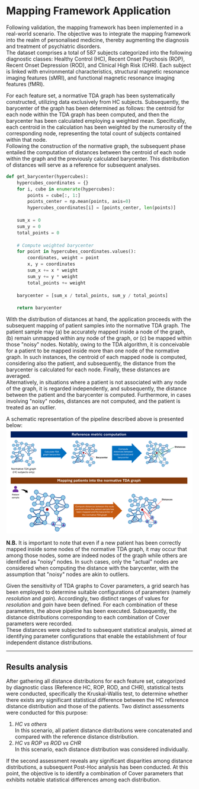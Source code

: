# Mapping Framework Application
Following validation, the mapping framework has been implemented in a real-world scenario. The objective was to integrate the mapping framework into the realm of personalised medicine, thereby augmenting the diagnosis and treatment of psychiatric disorders.  
The dataset comprises a total of 587 subjects categorized into the following diagnostic classes: Healthy Control (HC), Recent Onset Psychosis (ROP), Recent Onset Depression (ROD), and Clinical High Risk (CHR). Each subject is linked with environmental characteristics, structural magnetic resonance imaging features (sMRI), and functional magnetic resonance imaging features (fMRI).  

For each feature set, a normative TDA graph has been systematically constructed, utilizing data exclusively from HC subjects. Subsequently, the barycenter of the graph has been determined as follows: the centroid for each node within the TDA graph has been computed, and then the barycenter has been calculated employing a weighted mean. Specifically, each centroid in the calculation has been weighted by the numerosity of the corresponding node, representing the total count of subjects contained within that node.  
Following the construction of the normative graph, the subsequent phase entailed the computation of distances between the centroid of each node within the graph and the previously calculated barycenter. This distribution of distances will serve as a reference for subsequent analyses.

```python
def get_barycenter(hypercubes):
    hypercubes_coordinates = {}
    for i, cube in enumerate(hypercubes):
        points = cube[:, 1:]
        points_center = np.mean(points, axis=0)
        hypercubes_coordinates[i] = [points_center, len(points)]

    sum_x = 0
    sum_y = 0
    total_points = 0

    # Compute weighted barycenter
    for point in hypercubes_coordinates.values():
        coordinates, weight = point
        x, y = coordinates
        sum_x += x * weight
        sum_y += y * weight
        total_points += weight

    barycenter = [sum_x / total_points, sum_y / total_points]

    return barycenter
```

With the distribution of distances at hand, the application proceeds with the subsequent mapping of patient samples into the normative TDA graph. The patient sample may (a) be accurately mapped inside a node of the graph, (b) remain unmapped within any node of the graph, or (c) be mapped within those "noisy" nodes. Notably, owing to the TDA algorithm, it is conceivable for a patient to be mapped inside more than one node of the normative graph. In such instances, the centroid of each mapped node is computed, considering also the patient, and subsequently, the distance from the barycenter is calculated for each node. Finally, these distances are averaged.  
Alternatively, in situations where a patient is not associated with any node of the graph, it is regarded independently, and subsequently, the distance between the patient and the barycenter is computed. Furthermore, in cases involving "noisy" nodes, distances are not computed, and the patient is treated as an outlier.

A schematic representation of the pipeline described above is presented below:
![Mapping Framework application](/Images/framework_application.png)


**N.B.** It is important to note that even if a new patient has been correctly mapped inside some nodes of the normative TDA graph, it may occur that among those nodes, some are indeed nodes of the graph while others are identified as "noisy" nodes. In such cases, only the "actual" nodes are considered when computing the distance with the barycenter, with the assumption that "noisy" nodes are akin to outliers.

Given the sensitivity of TDA graphs to Cover parameters, a grid search has been employed to determine suitable configurations of parameters (namely _resolution_ and _gain_). Accordingly, two distinct ranges of values for _resolution_ and _gain_ have been defined. For each combination of these parameters, the above pipeline has been executed. Subsequently, the distance distributions corresponding to each combination of Cover parameters were recorded.  
These distances were subjected to subsequent statistical analysis, aimed at identifying parameter configurations that enable the establishment of four independent distance distributions.

---

## Results analysis
After gathering all distance distributions for each feature set, categorized by diagnostic class (Reference HC, ROP, ROD, and CHR), statistical tests were conducted, specifically the Kruskal-Wallis test, to determine whether there exists any significant statistical difference between the HC reference distance distribution and those of the patients. Two distinct assessments were conducted for this purpose:

1. _HC vs others_  
   In this scenario, all patient distance distributions were concatenated and compared with the reference distance distribution.
2. _HC vs ROP vs ROD vs CHR_  
   In this scenario, each distance distribution was considered individually.

If the second assessment reveals any significant disparities among distance distributions, a subsequent Post-Hoc analysis has been conducted. At this point, the objective is to identify a combination of Cover parameters that exhibits notable statistical differences among each distribution.
